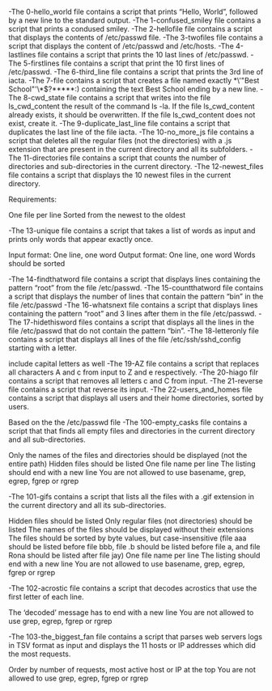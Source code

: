 -The 0-hello_world file contains a script that prints “Hello, World”, followed by a new line to the standard output.
-The 1-confused_smiley file contains a script that prints a condused smiley.
-The 2-hellofile file contains a script that displays  the contents of /etc/passwd file.
-The 3-twofiles file contains a script that displays the content of /etc/passwd and /etc/hosts.
-The 4-lastlines file contains a script that prints the 10 last lines of /etc/passwd.
-The 5-firstlines file contains a script that print the 10 first lines of /etc/passwd.
-The 6-third_line file contains a script that prints the 3rd line of iacta.
-The 7-file contains a script that creates a file named exactly \*\\'"Best School"\'\\*$\?\*\*\*\*\*:) containing the text Best School ending by a new line.
-The 8-cwd_state file contains a script  that writes into the file ls_cwd_content the result of the command ls -la. If the file ls_cwd_content already exists, it should be overwritten. If the file ls_cwd_content does not exist, create it.
-The 9-duplicate_last_line file contains a script that duplicates the last line of the file iacta.
-The 10-no_more_js file contains a script that deletes all the regular files (not the directories) with a .js extension that are present in the current directory and all its subfolders.
-The 11-directories file contains a script that counts the number of directories and sub-directories in the current directory.
-The 12-newest_files file contains a script that displays the 10 newest files in the current directory.

Requirements:

One file per line
Sorted from the newest to the oldest

-The 13-unique file contains a script that takes a list of words as input and prints only words that appear exactly once.

Input format: One line, one word
Output format: One line, one word
Words should be sorted

-The 14-findthatword file contains a script that displays lines containing the pattern “root” from the file /etc/passwd.
-The 15-countthatword file contains a script that displays the number of lines that contain the pattern “bin” in the file /etc/passwd
-The 16-whatsnext file contains a script that displays lines containing the pattern “root” and 3 lines after them in the file /etc/passwd.
-The 17-hidethisword files contains a script that displays all the lines in the file /etc/passwd that do not contain the pattern “bin”.
-The 18-letteronly file contains a script that displays all lines of the file /etc/ssh/sshd_config starting with a letter.

include capital letters as well
-The 19-AZ file contains a script that replaces all characters A and c from input to Z and e respectively.
-The 20-hiago filr contains a script that removes all letters c and C from input.
-The 21-reverse file contains a script that reverse its input.
-The 22-users_and_homes file contains a script that displays all users and their home directories, sorted by users.

Based on the the /etc/passwd file
-The 100-empty_casks file contains a script that  that finds all empty files and directories in the current directory and all sub-directories.

Only the names of the files and directories should be displayed (not the entire path)
Hidden files should be listed
One file name per line
The listing should end with a new line
You are not allowed to use basename, grep, egrep, fgrep or rgrep

-The 101-gifs contains a script that  lists all the files with a .gif extension in the current directory and all its sub-directories.

Hidden files should be listed
Only regular files (not directories) should be listed
The names of the files should be displayed without their extensions
The files should be sorted by byte values, but case-insensitive (file aaa should be listed before file bbb, file .b should be listed before file a, and file Rona should be listed after file jay)
One file name per line
The listing should end with a new line
You are not allowed to use basename, grep, egrep, fgrep or rgrep

-The 102-acrostic file contains a script that decodes acrostics that use the first letter of each line.

The ‘decoded’ message has to end with a new line
You are not allowed to use grep, egrep, fgrep or rgrep

-The 103-the_biggest_fan file contains a script that parses web servers logs in TSV format as input and displays the 11 hosts or IP addresses which did the most requests.

Order by number of requests, most active host or IP at the top
You are not allowed to use grep, egrep, fgrep or rgrep







